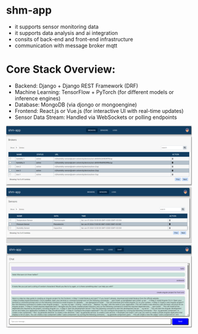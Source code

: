 # shm-app
- it supports sensor monitoring data
- it supports data analysis and ai integration
- consits of back-end and front-end infrastructure
- communication with message broker mqtt

# Core Stack Overview:
- Backend: Django + Django REST Framework (DRF)
- Machine Learning: TensorFlow + PyTorch (for different models or inference engines)
- Database: MongoDB (via djongo or mongoengine)
- Frontend: React.js or Vue.js (for interactive UI with real-time updates)
- Sensor Data Stream: Handled via WebSockets or polling endpoints

![Broker screen](./front_end/screenshots/broker-screen.png)
![Sensor screen](./front_end/screenshots/sensor-screen.png)
![Chat screen](./front_end/screenshots/chat-screen.png)